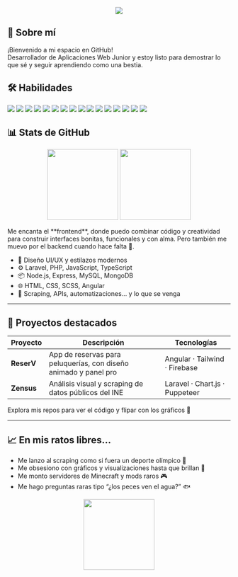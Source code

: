 <!-- Banner dinámico -->
<p align="center">
  <img src="https://capsule-render.vercel.app/api?type=waving&color=0:FF0080,100:7928CA&height=180&section=header&text=JoseMa%20DEV&fontSize=45&fontColor=fff&animation=twinkling" />
</p>

## 🧠 Sobre mí

¡Bienvenido a mi espacio en GitHub!  
Desarrollador de Aplicaciones Web Junior y estoy listo para demostrar lo que sé y seguir aprendiendo como una bestia.

## 🛠️ Habilidades
<p>
  <!-- Front -->
  <img src="https://img.shields.io/badge/HTML5-E34F26?logo=html5&logoColor=white" />
  <img src="https://img.shields.io/badge/CSS3-1572B6?logo=css3&logoColor=white" />
  <img src="https://img.shields.io/badge/JavaScript-F7DF1E?logo=javascript&logoColor=black" />
  <img src="https://img.shields.io/badge/TypeScript-3178C6?logo=typescript&logoColor=white" />
  <img src="https://img.shields.io/badge/Angular-DD0031?logo=angular&logoColor=white" />
  <img src="https://img.shields.io/badge/Tailwind-06B6D4?logo=tailwindcss&logoColor=white" />
  <img src="https://img.shields.io/badge/SCSS-CC6699?logo=sass&logoColor=white" />
  <!-- Back -->
  <img src="https://img.shields.io/badge/PHP-777BB4?logo=php&logoColor=white" />
  <img src="https://img.shields.io/badge/Laravel-FF2D20?logo=laravel&logoColor=white" />
  <img src="https://img.shields.io/badge/Node.js-339933?logo=node.js&logoColor=white" />
  <img src="https://img.shields.io/badge/Express-000000?logo=express&logoColor=white" />
  <!-- DB -->
  <img src="https://img.shields.io/badge/MySQL-4479A1?logo=mysql&logoColor=white" />
  <img src="https://img.shields.io/badge/MongoDB-47A248?logo=mongodb&logoColor=white" />
  <!-- Otros -->
  <img src="https://img.shields.io/badge/Firebase-FFCA28?logo=firebase&logoColor=black" />
  <img src="https://img.shields.io/badge/Git-F05032?logo=git&logoColor=white" />
  <img src="https://img.shields.io/badge/Puppeteer-40B5A4?logo=puppeteer&logoColor=white" />
</p>

## 📊 Stats de GitHub
<p align="center">
  <img height="160" src="https://github-readme-stats.vercel.app/api?username=TUUSUARIO&show_icons=true&theme=radical&hide_border=true" />
  <img height="160" src="https://github-readme-streak-stats.herokuapp.com/?user=TUUSUARIO&theme=radical&hide_border=true" />
</p>
Me encanta el **frontend**, donde puedo combinar código y creatividad para construir interfaces bonitas, funcionales y con alma. Pero también me muevo por el backend cuando hace falta 💪.

- 🎨 Diseño UI/UX y estilazos modernos
- ⚙️ Laravel, PHP, JavaScript, TypeScript
- 📦 Node.js, Express, MySQL, MongoDB
- 🌐 HTML, CSS, SCSS, Angular
- 🤖 Scraping, APIs, automatizaciones... y lo que se venga

---

## 🚀 Proyectos destacados

| Proyecto | Descripción | Tecnologías |
|---------|-------------|-------------|
| **ReserV** | App de reservas para peluquerías, con diseño animado y panel pro | Angular · Tailwind · Firebase |
| **Zensus** | Análisis visual y scraping de datos públicos del INE | Laravel · Chart.js · Puppeteer |

Explora mis repos para ver el código y flipar con los gráficos 👀

---

## 📈 En mis ratos libres...

- Me lanzo al scraping como si fuera un deporte olímpico 🥇
- Me obsesiono con gráficos y visualizaciones hasta que brillan 🌈
- Me monto servidores de Minecraft y mods raros 🎮
- Me hago preguntas raras tipo “¿los peces ven el agua?” 🐟

<p align="center">
  <img height="160" src="https://github-readme-stats.vercel.app/api/top-langs/?username=TUUSUARIO&layout=compact&theme=radical&hide_border=true" />
</p>
